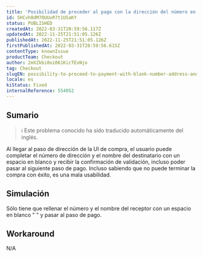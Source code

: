 ```yaml
---
title: 'Posibilidad de proceder al pago con la dirección del número en blanco y el nombre del receptor en la interfaz de usuario de la caja.'
id: 5HCvh8dM70UUvR7t1U5aKY
status: PUBLISHED
createdAt: 2022-03-31T20:59:56.117Z
updatedAt: 2022-11-25T21:51:05.126Z
publishedAt: 2022-11-25T21:51:05.126Z
firstPublishedAt: 2022-03-31T20:59:56.615Z
contentType: knownIssue
productTeam: Checkout
author: 2mXZkbi0oi061KicTExNjo
tag: Checkout
slugEN: possibility-to-proceed-to-payment-with-blank-number-address-and-receiver-name-in-the-checkout-ui
locale: es
kiStatus: Fixed
internalReference: 554052
---
```


## Sumario

>ℹ️ Este problema conocido ha sido traducido automáticamente del inglés.


Al llegar al paso de dirección de la UI de compra, el usuario puede completar el número de dirección y el nombre del destinatario con un espacio en blanco y recibir la confirmación de validación, incluso poder pasar al siguiente paso de pago. Incluso sabiendo que no puede terminar la compra con éxito, es una mala usabilidad.



## Simulación


Sólo tiene que rellenar el número y el nombre del receptor con un espacio en blanco " " y pasar al paso de pago.



## Workaround



N/A

